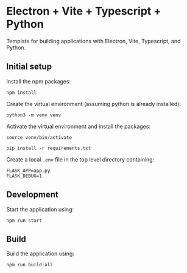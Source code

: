 # Electron + Vite + Typescript + Python

Template for building applications with
Electron, Vite, Typescript, and Python.

## Initial setup

Install the npm packages:

```npm install```

Create the virtual environment (assuming python
is already installed):

```python3 -m venv venv```

Activate the virtual environment and install
the packages:

```source venv/bin/activate```

```pip install -r requirements.txt```

Create a local ```.env``` file in the top level
directory containing:

```
FLASK_APP=app.py
FLASK_DEBUG=1
```

## Development

Start the application using:

```npm run start```

## Build

Build the application using:

```npm run build:all```
